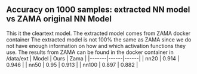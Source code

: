 ## Accuracy on 1000 samples: extracted NN model vs ZAMA original NN Model

This it the cleartext model.
The extracted model comes from ZAMA docker container
The extracted model is not 100% the same as ZAMA since we do not have enough information on how and which 
activation functions they use.
The results from ZAMA can be found in the docker container in /data/ext
| Model | Ours | Zama |
|-------|------|------|
| nn20  | 0.914 | 0.946 |
| nn50  | 0.95  | 0.913 |
| nn100 | 0.897 | 0.882 |